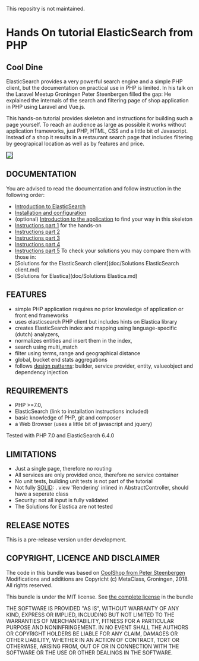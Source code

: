 This repositry is not maintained.

Hands On tutorial ElasticSearch from PHP
========================================

Cool Dine
---------
ElasticSearch provides a very powerful search engine and a simple PHP client,
but the documentation on practical use in PHP is limited. In his talk on the
Laravel Meetup Groningen Peter Steenbergen filled the gap: He explained the 
internals of the search and filtering page of shop application in PHP 
using Laravel and Vue.js. 

This hands-on tutorial provides skeleton and instructions for building such a page 
yourself. To reach an audience as large as possible it works without 
application frameworks, just PHP, HTML, CSS and a little bit of Javascript. 
Instead of a shop it results in a restaurant search page that includes 
filtering by geograpical location as well as by features and price.

<a href="http://metaclass.nl/dummy/cool_dine.html" title="Page dummy"><img src="http://metaclass.nl/dummy/cool_dine50.png" style="border: 1px solid black"></a>

DOCUMENTATION
-------------
You are advised to read the documentation and follow instruction in the following order:
- [Introduction to ElasticSearch](doc/ElasticSearch.md)
- [Installation and configuration](doc/Installation.md)
- (optional) [Introduction to the application](doc/Application.md) to find your way in this skeleton
- [Instructions part 1](doc/Instructions_1.md) for the hands-on
- [Instructions part 2](doc/Instructions_2.md) 
- [Instructions part 3](doc/Instructions_3.md) 
- [Instructions part 4](doc/Instructions_4.md) 
- [Instructions part 5](doc/Instructions_5.md)
To check your solutions you may compare them with those in: 
- [Solutions for the ElasticSearch client](doc/Solutions ElasticSearch client.md)
- [Solutions for Elastica](doc/Solutions Elastica.md)

FEATURES
--------
- simple PHP application requires no prior knowledge of application 
  or front end frameworks 
- uses elasticsearch PHP client but includes hints on Elastica library 
- creates ElasticSearch index and mapping using language-specific (dutch) analyzers,
- normalizes entities and insert them in the index,
- search using multi_match
- filter using terms, range and geographical distance
- global, bucket end stats aggregations
- follows [design patterns](https://en.wikipedia.org/wiki/Design_pattern_(computer_science)): 
  builder, service provider, entity, valueobject and dependency injection 

REQUIREMENTS
------------
- PHP >=7.0,
- ElasticSearch (link to installation instructions included)
- basic knowledge of PHP, git and composer
- a Web Browser (uses a little bit of javascript and jquery)

Tested with PHP 7.0 and ElasticSearch 6.4.0

LIMITATIONS
----------
- Just a single page, therefore no routing
- All services are only provided once, therefore no service container
- No unit tests, building unit tests is not part of the tutorial
- Not fully [SOLID](https://en.wikipedia.org/wiki/SOLID_(object-oriented_design)):
  . view 'Rendering' inlined in AbstractController, should have a seperate class
- Security: not all input is fully validated
- The Solutions for Elastica are not tested 

RELEASE NOTES
-------------

This is a pre-release version under development. 

COPYRIGHT, LICENCE AND DISCLAIMER
---------------------------------

The code in this bundle was based on [CoolShop from Peter Steenbergen](https://github.com/petericebear/coolshop)
Modifications and additions are Copyricht (c) MetaClass, Groningen, 2018. All rights reserved.

This bundle is under the MIT license. See [the complete license](meta/LICENSE) in the bundle


THE SOFTWARE IS PROVIDED "AS IS", WITHOUT WARRANTY OF ANY KIND, EXPRESS OR
IMPLIED, INCLUDING BUT NOT LIMITED TO THE WARRANTIES OF MERCHANTABILITY,
FITNESS FOR A PARTICULAR PURPOSE AND NONINFRINGEMENT. IN NO EVENT SHALL THE
AUTHORS OR COPYRIGHT HOLDERS BE LIABLE FOR ANY CLAIM, DAMAGES OR OTHER
LIABILITY, WHETHER IN AN ACTION OF CONTRACT, TORT OR OTHERWISE, ARISING FROM,
OUT OF OR IN CONNECTION WITH THE SOFTWARE OR THE USE OR OTHER DEALINGS IN
THE SOFTWARE.
